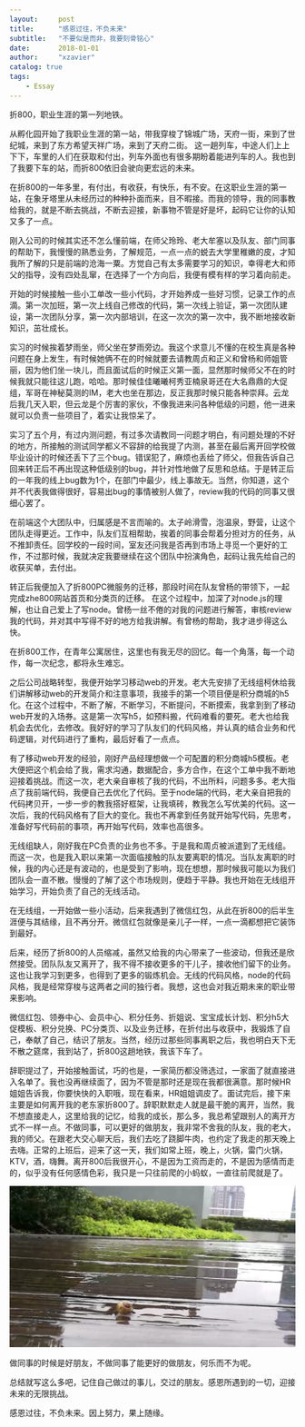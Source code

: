 ```yaml
---
layout:     post
title:      "感恩过往，不负未来"
subtitle:   "不要似是而非，我要刻骨铭心"
date:       2018-01-01
author:     "xzavier"
catalog: true
tags:
    - Essay
---
```


折800，职业生涯的第一列地铁。

从孵化园开始了我职业生涯的第一站，带我穿梭了锦城广场，天府一街，来到了世纪城，来到了东方希望天祥广场，来到了天府二街。
这一趟列车，中途人们上上下下，车里的人们在获取和付出，列车外面也有很多期盼着能进列车的人。我也到了我要下车的站，而折800依旧会驶向更宏远的未来。

在折800的一年多里，有付出，有收获，有快乐，有不安。在这职业生涯的第一站，在象牙塔里从未经历过的种种扑面而来，目不暇接。而我的领导，我的同事教给我的，就是不断去挑战，不断去迎接，新事物不管是好是坏，起码它让你的认知又多了一点。

刚入公司的时候其实还不怎么懂前端，在师父玲玲、老大牟塞以及队友、部门同事的帮助下，我慢慢的熟悉业务，了解规范，一点一点的蜕去大学里稚嫩的皮，才知我所了解的只是前端的沧海一粟。方觉自己有太多需要学习的知识，幸得老大和师父的指导，没有四处乱窜，在选择了一个方向后，我便有模有样的学习着向前走。

开始的时候接触一些小工单改一些小代码，才开始养成一些好习惯，记录工作的点滴。第一次加班，第一次上线自己修改的代码，第一次线上验证，第一次团队建设，第一次团队分享，第一次内部培训，在这一次次的第一次中，我不断地接收新知识，茁壮成长。

实习的时候挨着梦雨坐，师父坐在梦雨旁边。我这个求意儿不懂的在校生真是各种问题在身上发生，有时候她俩不在的时候就要去请教周贞和正义和曾杨和师姐管丽，因为他们坐一块儿，而且面试后的时候正义第一面，显然那时候师父不在的时候我就只能往这儿跑，哈哈。那时候佳佳曦曦柯秀亚楠泉哥还在大名鼎鼎的大促组，军哥在神秘莫测的IM，老大也坐在那边，反正我那时候只能各种崇拜。云龙后我几天入职，但云龙是个厉害的家伙，不像我进来问各种低级的问题，他一进来就可以负责一些项目了，着实让我惊呆了。

实习了五个月，有过内测问题，有过多次请教同一问题才明白，有问题处理的不好的地方，所接触的测试同学都义不容辞的给我提了内测，甚至在最后离开回学校做毕业设计的时候还丢下了三个bug。错误犯了，麻烦也丢给了师父，但我告诉自己回来转正后不再出现这种低级别的bug，并针对性地做了反思和总结。于是转正后的一年我的线上bug数为1个，在部门中最少，线上事故无。当然，你知道，这个并不代表我做得很好，容易出bug的事情被别人做了，review我的代码的同事又很细心罢了。

在前端这个大团队中，归属感是不言而喻的。太子岭滑雪，泡温泉，野营，让这个团队走得更近。工作中，队友们互相帮助，挨着的同事会帮着分担对方的任务，从不推卸责任。回学校的一段时间，室友还问我是否再到市场上寻觅一个更好的工作，不过那时候，我就决定我要继续在这个团队中扮演角色，起码让我先给自己的收获买单，去付出。

转正后我便加入了折800PC微服务的迁移，那段时间在队友曾杨的带领下，一起完成zhe800网站首页和分类页的迁移。
在这个过程中，加深了对node.js的理解，也让自己爱上了写node。曾杨一丝不倦的对我的问题进行解答，审核review我的代码，并对其中写得不好的地方给我讲解。有曾杨的帮助，我才进步得这么快。

在折800工作，在青年公寓居住，这里也有我无尽的回忆。每一个角落，每一个动作，每一次纪念，都将永生难忘。

之后公司战略转型，我便开始学习移动web的开发。老大先安排了无线组柯休给我们讲解移动web的开发简介和注意事项，我接手的第一个项目便是积分商城的h5化。在这个过程中，不断了解，不断学习，不断提问，不断摸索，我拿到到了移动web开发的入场券。这是第一次写h5，如预料搬，代码难看的要死。老大也给我机会去优化，去修改。我好好的学习了队友们的代码风格，并认真的结合业务和代码逻辑，对代码进行了重构，最后好看了一点点。

有了移动web开发的经验，刚好产品经理想做一个可配置的积分商城h5模板。老大便把这个机会给了我，需求沟通，数据配合，多方合作，在这个工单中我不断地迎接着挑战。而这一次，老大亲自审核了我的代码，不出所料，问题多多。老大指点了我前端代码，我便自己去优化了代码。至于node端的代码，老大亲自把我的代码拷贝开，一步一步的教我搭好框架，让我填砖，教我怎么写优美的代码。这一次后，我的代码风格有了巨大的变化。我也不再拿到任务就开始写代码，先思考，准备好写代码前的事项，再开始写代码，效率也高很多。

无线组缺人，刚好我在PC负责的业务也不多。于是我和周贞被派遣到了无线组。而这一次，也是我入职以来第一次面临接触的队友要离职的情况。当队友离职的时候，我的内心还是有波动的，也是受到了影响，现在想想，那时候我可能以为我们团队会一直不散。慢慢的了解了这个市场规则，便趋于平静。我也开始在无线组开始学习，开始负责了自己的无线活动。

在无线组，一开始做一些小活动，后来我遇到了微信红包，从此在折800的后半生涯便与其结缘，且不再分开。微信红包就像是亲儿子一样，一点一滴都想把它装饰到最好。

后来，经历了折800的人员缩减，虽然又给我的内心带来了一些波动，但我还是欣然接受。团队队友又离开了，我不得不接收更多的干儿子，接收他们留下的业务。这也让我学习到更多，也得到了更多的锻炼机会。无线的代码风格，node的代码风格，我是经常穿梭与这两者之间的独行者。我想，这也会对我近期未来的职业带来影响。

微信红包、领券中心、会员中心、积分任务、折姐说、宝宝成长计划、积分h5大促模板、积分兑换、PC分类页、以及业务迁移，在折付出与收获中，我锻炼了自己，奉献了自己，结识了朋友。当然，经历过那些同事离职之后，我也明白天下无不散之筵席，我到站了，折800这趟地铁，我该下车了。

辞职提过了，开始接触面试，巧的也是，一家简历都没筛选过，一家面了就直接进入名单了。我也没再继续面了，因为不管是那时还是现在我都很满意。那时候HR姐姐告诉我，你要快快的入职哦，现在看来，HR姐姐调皮了。面试完后，接下来主要是如何离开我的老东家折800了。辞职默默走人就是最干脆的离开，当然，我不想直接走人，这里给我的记忆，给我的成长，那么多，我总希望跟别人的离开方式不一样一点。不做同事，可以更好的做朋友，我非常不舍我的队友，我的老大，我的师父。在跟老大交心聊天后，我们去吃了跷脚牛肉，也约定了我走的那天晚上去嗨。正常的上班后，迎来了这一天，我们如常上班，晚上，火锅，雷门火锅，KTV，酒，嗨舞。离开800后我很开心，不是因为工资而走的，不是因为感情而走的，似乎没有任何感情色彩，我只是一只往前爬的小蚂蚁，一直往前爬就是了。


![SOGOU成都分公司办公楼阳台][1]


做同事的时候是好朋友，不做同事了能更好的做朋友，何乐而不为呢。

总结就写这么多吧，记住自己做过的事儿，交过的朋友。感恩所遇到的一切，迎接未来的无限挑战。

感恩过往，不负未来。因上努力，果上随缘。



  [1]: /img/me/snail.png


